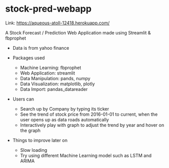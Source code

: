 # stock-pred-webapp

Link: https://aqueous-atoll-12418.herokuapp.com/

A Stock Forecast / Prediction Web Application made using Streamlit & fbprophet

* Data is from yahoo finance

* Packages used
  - Machine Learning: fbprophet 
  - Web Application: streamlit
  - Data Manipulation: pands, numpy
  - Data Visualization: matplotlib, plotly
  - Data Import: pandas_datareader
  
* Users can
  - Search up by Company by typing its ticker
  - See the trend of stock price from 2016-01-01 to current, when the user opens up as data roads automatically
  - Interactively play with graph to adjust the trend by year and hover on the graph

* Things to improve later on
  - Slow loading
  - Try using different Machine Learning model such as LSTM and ARIMA

